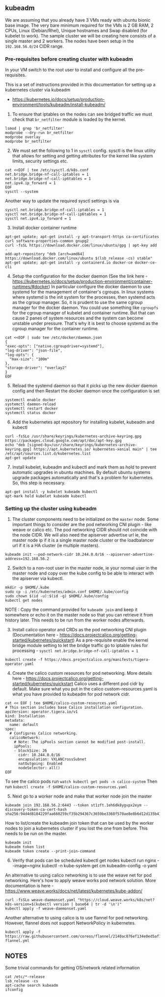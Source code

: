 ## kubeadm

We are assuming that you already have 3 VMs ready with ubuntu bionic base image.
The very bare minimum required for the VMs is 2 GB RAM, 2 CPUs, Linux (Debian/Rhel), Unique hostnames and Swap disabled (for kubelet to work).
The sample cluster we will be creating here consists of a single master and 2 workers.
The nodes have been setup in the `192.168.56.0/24` CIDR range.

### Pre-requisites before creating cluster with kubeadm

In your VM switch to the root user to install and configure all the pre-requisites.

This is a set of instructions provided in this documentation for setting up a kubernetes cluster via kubeadm
  - https://kubernetes.io/docs/setup/production-environment/tools/kubeadm/install-kubeadm/

1. To ensure that iptables on the nodes can see bridged traffic we must check that `br_netfilter` module is loaded by the kernel.
```
lsmod | grep 'br_netfilter'
modprobe --dry-run br_netfilter
modprobe overlay
modprobe br_netfilter
```

2. We must set the following to 1 in `sysctl` config.
sysctl is the linux utility that allows for setting and getting attributes for the kernel like system limits, security settings etc.
```
cat <<EOF | tee /etc/sysctl.d/k8s.conf
net.bridge.bridge-nf-call-iptables = 1
net.bridge.bridge-nf-call-ip6tables = 1
net.ipv4.ip_forward = 1
EOF
sysctl --system
```
Another way to update the required sysctl settings is via
```
sysctl net.bridge.bridge-nf-call-iptables = 1
sysctl net.bridge.bridge-nf-call-ip6tables = 1
sysctl net.ipv4.ip_forward = 1
```

3. Install docker container runtime
```
apt-get update; apt-get install -y apt-transport-https ca-certificates curl software-properties-common gnupg2
curl -fsSL https://download.docker.com/linux/ubuntu/gpg | apt-key add -
add-apt-repository "deb [arch=amd64] https://download.docker.com/linux/ubuntu $(lsb_release -cs) stable"
apt-get update; apt-get install -y containerd.io docker-ce docker-ce-cli
```

4. Setup the configuration for the docker daemon (See the link here - https://kubernetes.io/docs/setup/production-environment/container-runtimes/#docker)
In particular configure the docker daemon to use systemd for the management of container's cgroups.
In linux systems where systemd is the init system for the processes, then systemd acts as the cgroup manager.
So, it is prudent to use the same cgroup manager for the docker daemon. You could use something like `cgroupfs` for the cgroup manager of kubelet and container runtime.
But that can cause 2 panes of system resources and the system can become unstable under pressure.
That's why it is best to choose systemd as the cgroup manager for the container runtime.
```
cat <<EOF | sudo tee /etc/docker/daemon.json
{
"exec-opts": ["native.cgroupdriver=systemd"],
"log-driver": "json-file",
"log-opts": {
  "max-size": "100m"
},
"storage-driver": "overlay2"
}
EOF
```

5. Reload the systemd daemon so that it picks up the new docker daemon config and then Restart the docker daemon once the configuration is set
```
systemctl enable docker
systemctl daemon-reload
systemctl restart docker
systemctl status docker
```

6. Add the kubernetes apt repository for installing kubelet, kubeadm and kubectl
```
curl -fsSLo /usr/share/keyrings/kubernetes-archive-keyring.gpg https://packages.cloud.google.com/apt/doc/apt-key.gpg
echo "deb [signed-by=/usr/share/keyrings/kubernetes-archive-keyring.gpg] https://apt.kubernetes.io/ kubernetes-xenial main" | tee /etc/apt/sources.list.d/kubernetes.list
apt-get update
```

7. Install kubelet, kubeadm and kubectl and mark them as hold to prevent automatic upgrades in ubuntu machines.
By default ubuntu systems upgrade packages automatically and that's a problem for kubernetes. So, this step is necessary.
```
apt-get install -y kubelet kubeadm kubectl
apt-mark hold kubelet kubeadm kubectl
```


### Setting up the cluster using kubeadm

1. The cluster components need to be initialized on the `master` node.
Some important things to consider are the pod networking CNI plugin - like weave or calico etc.
The pod networking CIDR should not coincide with the node CIDR.
We will also need the apiserver advertise url ie, the master node ip if it is a single master node cluster or the loadbalancer url if it is a HA cluster (ie multiple masters).
```
kubeadm init --pod-network-cidr 10.244.0.0/16 --apiserver-advertise-address=192.168.56.2
```

2. Switch to a non-root user in the master node, ie your normal user in the master node and copy over the kube config to be able to interact with the apiserver via kubectl.
```
mkdir -p $HOME/.kube
sudo cp -i /etc/kubernetes/admin.conf $HOME/.kube/config
sudo chown $(id -u):$(id -g) $HOME/.kube/config
kubectl get nodes
```
NOTE : Copy the command provided for `kubeadm join` and keep it somewhere or echo it on the master node so that you can retrieve it from history later.
This needs to be run from the worker nodes afterwards.


3. Install calico operator and CRDs as the pod networking CNI plugin (Documentation here - https://docs.projectcalico.org/getting-started/kubernetes/quickstart)
As a pre-requisite enable the kernel bridge module setting to let the bridge traffic go to iptable rules for processing - `sysctl net.bridge.bridge-nf-call-iptables = 1`
```
kubectl create -f https://docs.projectcalico.org/manifests/tigera-operator.yaml
```

4. Create the calico custom resources for pod networking. More details here - https://docs.projectcalico.org/getting-started/kubernetes/quickstart
Calico uses a different pod cidr by default. Make sure what you put in the calico custom-resources.yaml is what you have provided to kubeadm for pod network cidr.
```
cat << EOF | tee $HOME/calico-custom-resources.yaml
# This section includes base Calico installation configuration.
apiVersion: operator.tigera.io/v1
kind: Installation
metadata:
  name: default
spec:
  # Configures Calico networking.
  calicoNetwork:
    # Note: The ipPools section cannot be modified post-install.
    ipPools:
    - blockSize: 26
      cidr: 10.244.0.0/16
      encapsulation: VXLANCrossSubnet
      natOutgoing: Enabled
      nodeSelector: all()
EOF
```
To see the calico pods run `watch kubectl get pods -n calico-system`
Then run `kubectl create -f $HOME/calico-custom-resources.yaml`

5. Next go to a worker node and make that worker node join the master
```
kubeadm join 192.168.56.2:6443 --token st1zft.1eh6dk8ygvpx2eym --discovery-token-ca-cert-hash sha256:94d4d8184229faa660259cf35b294367c3659be3368f570ae8e8b6d12d135b41
```
How to list/create the kubeadm join token that can be used by the worker nodes to join a kubernetes cluster if you lost the one from before.
This needs to be run on the master.
```
kubeadm init
kubeadm token list
kubeadm token create --print-join-command
```

6. Verify that pods can be scheduled
kubectl get nodes
kubectl run nginx --image=nginx
kubectl -n kube-system get cm kubeadm-config -o yaml



An alternative to using calico networking is to use the weave net for pod networking.
Here's how to apply weave works pod network solution. More documentation is here - https://www.weave.works/docs/net/latest/kubernetes/kube-addon/
```
curl -fsSLo weave-daemonset.yaml "https://cloud.weave.works/k8s/net?k8s-version=$(kubectl version | base64 | tr -d '\n')"
kubectl apply -f weave-daemonset.yaml
```

Another alternative to using calico is to use flannel for pod networking.
However, flannel does not support NetworkPolicy in kubernetes.
```
kubectl apply -f https://raw.githubusercontent.com/coreos/flannel/2140ac876ef134e0ed5af15c65e414cf26827915/Documentation/kube-flannel.yml
```

NOTES
----------------
Some trivial commands for getting OS/network related information
```
cat /etc/*-release
lsb_release -cs
apt-cache search kubeadm
ifconfig
```
